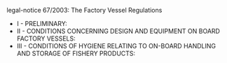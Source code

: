 legal-notice 67&#x2F;2003: The Factory Vessel Regulations

<ul>
			<li>I - PRELIMINARY: <ul>
			</ul></li>			<li>II - CONDITIONS CONCERNING DESIGN AND EQUIPMENT ON BOARD FACTORY VESSELS: <ul>
			</ul></li>			<li>III - CONDITIONS OF HYGIENE RELATING TO ON-BOARD HANDLING AND STORAGE OF FISHERY PRODUCTS: <ul>
			</ul></li></ul>